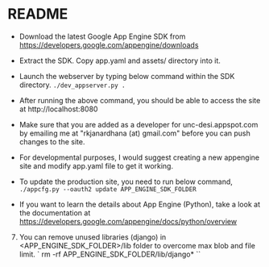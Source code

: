 README
======
* Download the latest Google App Engine SDK from https://developers.google.com/appengine/downloads

* Extract the SDK. Copy app.yaml and assets/ directory into it.

* Launch the webserver by typing below command within the SDK directory.
`
./dev_appserver.py .
`

* After running the above command, you should be able to access the site at http://localhost:8080

* Make sure that you are added as a developer for unc-desi.appspot.com by emailing me at "rkjanardhana (at) gmail.com" before you can push changes to the site. 

* For developmental purposes, I would suggest creating a new appengine site and modify app.yaml file to get it working.

* To update the production site, you need to run below command,
`
./appcfg.py --oauth2 update APP_ENGINE_SDK_FOLDER
`

* If you want to learn the details about App Engine (Python), take a look at the documentation at https://developers.google.com/appengine/docs/python/overview

7) You can remove unused libraries (django) in <APP_ENGINE_SDK_FOLDER>/lib folder to overcome max blob and file limit.
`
rm -rf APP_ENGINE_SDK_FOLDER/lib/django*
``

